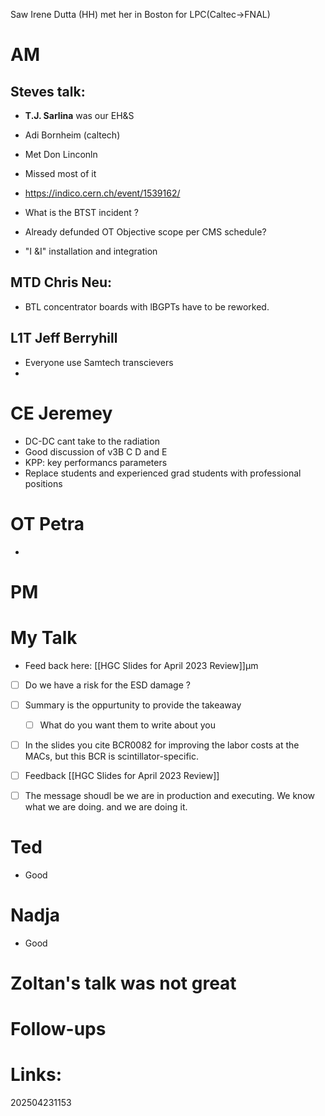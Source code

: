 Saw Irene Dutta (HH) met her in Boston for LPC(Caltec->FNAL)

# AM
## Steves talk: 
- **T.J. Sarlina** was our EH&S
- Adi Bornheim (caltech) 
- Met Don Linconln

- Missed most of it
- https://indico.cern.ch/event/1539162/
- What is the BTST incident ?
- Already defunded OT Objective scope per CMS schedule?
- "I &I" installation and integration


## MTD Chris Neu: 
- BTL concentrator boards with lBGPTs have to be reworked.

## L1T Jeff Berryhill
- Everyone use Samtech transcievers
- 

# CE Jeremey
- DC-DC cant take to the radiation 
- Good discussion of v3B C D and E
- KPP: key performancs parameters
- Replace students and experienced grad students with professional positions

# OT Petra
- 

# PM


# My Talk 
- Feed back here:  [[HGC Slides for April 2023 Review]]µm
- [ ] Do we have a risk for the ESD damage ?
- [ ] Summary is the oppurtunity to provide the takeaway
	- [ ] What do you want them to write about you
- [ ] In the slides you cite BCR0082 for improving the labor costs at the MACs, but this BCR is scintillator-specific.
- [ ] Feedback [[HGC Slides for April 2023 Review]]
- [ ] The message shoudl be we are in production and executing. We know what we are doing. and we are doing it.


# Ted
- Good 

# Nadja
- Good

# Zoltan's talk was not great




# Follow-ups


# Links: 



202504231153
